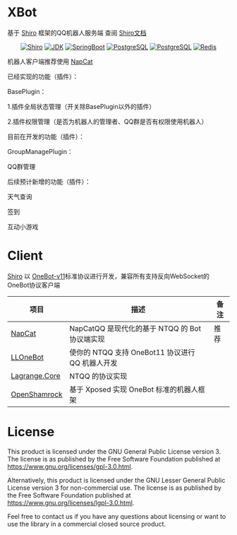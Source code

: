 # XBot

基于 [Shiro](https://github.com/MisakaTAT/Shiro) 框架的QQ机器人服务端  查阅 [Shiro文档](https://misakatat.github.io/shiro-docs/advanced.html)

<p style="text-align: center;">
    <a href="https://github.com/MisakaTAT/Shiro"><img alt="Shiro" src="https://img.shields.io/badge/Shiro-2.3.5-yellow.svg" /></a>
    <a href="https://openjdk.org/projects/jdk/"><img alt="JDK" src="https://img.shields.io/badge/JDK-17+-red.svg" /></a>
    <a href="https://spring.io/projects/spring-boot"> <img alt="SpringBoot" src="https://img.shields.io/badge/SpringBoot-3.0+-brightgreen.svg" /></a>
    <a href="https://www.postgresql.org/"><img alt="PostgreSQL" src="https://img.shields.io/badge/PostgreSQL-15+-blue.svg" /></a>
    <a href="https://gradle.org/"><img alt="PostgreSQL" src="https://img.shields.io/badge/Gradle-8.0+-22afc8" /></a>
    <a href="https://redis.io/"><img alt="Redis" src="https://img.shields.io/badge/Redis-7.0+-ff4438" /></a>
</p>  

机器人客户端推荐使用 [NapCat](https://github.com/NapNeko/NapCatQQ)

已经实现的功能（插件）：

BasePlugin：

1.插件全局状态管理（开关除BasePlugin以外的插件）

2.插件权限管理（是否为机器人的管理者、QQ群是否有权限使用机器人）

目前在开发的功能（插件）：

GroupManagePlugin：

QQ群管理

后续预计新增的功能（插件）：

天气查询

签到

互动小游戏

# Client

[Shiro](https://github.com/MisakaTAT/Shiro) 以 [OneBot-v11](https://github.com/howmanybots/onebot/tree/master/v11/specs)标准协议进行开发，兼容所有支持反向WebSocket的OneBot协议客户端

| 项目                                                        | 描述                                             | 备注 |
| ----------------------------------------------------------- | ------------------------------------------------ | ---- |
| [NapCat](https://github.com/NapNeko/NapCatQQ)               | NapCatQQ 是现代化的基于 NTQQ 的 Bot 协议端实现   | 推荐 |
| [LLOneBot](https://github.com/LLOneBot/LLOneBot)            | 使你的 NTQQ 支持 OneBot11 协议进行 QQ 机器人开发 |      |
| [Lagrange.Core](https://github.com/KonataDev/Lagrange.Core) | NTQQ 的协议实现                                  |      |
| [OpenShamrock](https://github.com/whitechi73/OpenShamrock)  | 基于 Xposed 实现 OneBot 标准的机器人框架         |      |

# License

This product is licensed under the GNU General Public License version 3. The license is as published by the Free
Software Foundation published at https://www.gnu.org/licenses/gpl-3.0.html.

Alternatively, this product is licensed under the GNU Lesser General Public License version 3 for non-commercial use.
The license is as published by the Free Software Foundation published at https://www.gnu.org/licenses/lgpl-3.0.html.

Feel free to contact us if you have any questions about licensing or want to use the library in a commercial closed
source product.
